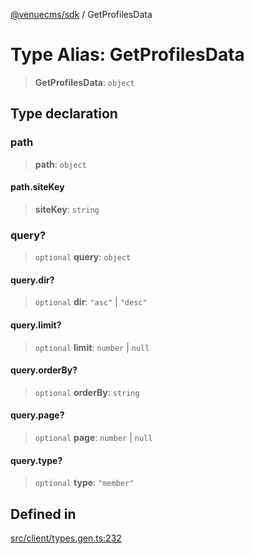 [@venuecms/sdk](../wiki/Home) / GetProfilesData

# Type Alias: GetProfilesData

> **GetProfilesData**: `object`

## Type declaration

### path

> **path**: `object`

#### path.siteKey

> **siteKey**: `string`

### query?

> `optional` **query**: `object`

#### query.dir?

> `optional` **dir**: `"asc"` \| `"desc"`

#### query.limit?

> `optional` **limit**: `number` \| `null`

#### query.orderBy?

> `optional` **orderBy**: `string`

#### query.page?

> `optional` **page**: `number` \| `null`

#### query.type?

> `optional` **type**: `"member"`

## Defined in

[src/client/types.gen.ts:232](https://github.com/venuecms/sdk/blob/237fa033828e8f78d40380a5c39f6cf5abc00484/src/client/types.gen.ts#L232)

